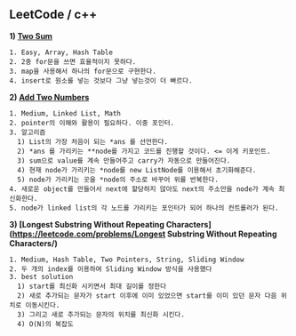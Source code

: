 LeetCode / c++
------------------

**1) [Two Sum](https://leetcode.com/problems/two-sum/)**
```
1. Easy, Array, Hash Table
2. 2중 for문을 쓰면 효율적이지 못하다.
3. map을 사용해서 하나의 for문으로 구현한다.
4. insert로 원소를 넣는 것보다 그냥 넣는것이 더 빠르다.
```

**2) [Add Two Numbers](https://leetcode.com/problems/add-two-numbers/)**
```
1. Medium, Linked List, Math
2. pointer의 이해와 활용이 필요하다. 이중 포인터.
3. 알고리즘
  1) List의 가장 처음이 되는 *ans 를 선언한다.
  2) *ans 를 가리키는 **node를 가지고 코드를 진행할 것이다. <= 이게 키포인트.
  3) sum으로 value를 계속 만들어주고 carry가 자동으로 만들어진다.
  4) 현재 node가 가리키는 *node를 new ListNode를 이용해서 초기화해준다.
  5) node가 가리키는 곳을 *node의 주소로 바꾸어 위를 반복한다.
4. 새로운 object를 만들어서 next에 할당하지 않아도 next의 주소만을 node가 계속 최신화한다.
5. node가 linked list의 각 노드를 가리키는 포인터가 되어 하나의 컨트롤러가 된다.
```

**3) [Longest Substring Without Repeating Characters](https://leetcode.com/problems/Longest Substring Without Repeating Characters/)**
```
1. Medium, Hash Table, Two Pointers, String, Sliding Window
2. 두 개의 index를 이용하여 Sliding Window 방식을 사용했다
3. best solution
  1) start를 최신화 시키면서 최대 길이를 정한다
  2) 새로 추가되는 문자가 start 이후에 이미 있었으면 start를 이미 있던 문자 다음 위치로 이동시킨다.
  3) 그리고 새로 추가되는 문자의 위치를 최신화 시킨다.
  4) O(N)의 복잡도
```
